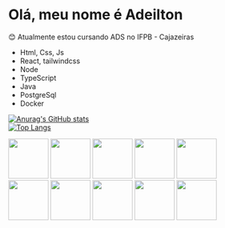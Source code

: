 
# Olá, meu nome é Adeilton 
 😊 Atualmente estou cursando ADS no IFPB - Cajazeiras
- Html, Css, Js
- React, tailwindcss
- Node
- TypeScript
- Java
- PostgreSql
- Docker
 <a href="https://github.com/AdeiltonPereiraAlves">

 ![Anurag's GitHub stats](https://github-readme-stats.vercel.app/api?username=AdeiltonPereiraAlves&show_icons=true&theme=radical)
 <br>
[![Top Langs](https://github-readme-stats.vercel.app/api/top-langs/?username=AdeiltonPereiraAlves&layout=compact)](https://github.com/anuraghazra/github-readme-stats)
<div style =" disply:flex; flex-direction: column; gap: 4;">
<div>
 <img src="https://cdn.jsdelivr.net/gh/devicons/devicon/icons/c/c-original.svg"  height ="80px" width= "80px"/>


<img src="https://cdn.jsdelivr.net/gh/devicons/devicon/icons/html5/html5-original-wordmark.svg"  height ="80px" width= "80px" />
  
  <img src="https://cdn.jsdelivr.net/gh/devicons/devicon/icons/css3/css3-original-wordmark.svg" height ="80px" width= "80px"  />
  
  
<img src="https://cdn.jsdelivr.net/gh/devicons/devicon/icons/javascript/javascript-original.svg" height ="80px" width= "80px" />

<img src = "https://logospng.org/download/react/logo-react-1024.png" heigth ="80px" width = "80px"/>
</div>
<div >
 <img src = "https://logospng.org/download/mysql/mysql-256.png" heigth ="80px" width = "80px"/>
<img src = "https://cdn.iconscout.com/icon/free/png-512/free-nodejs-1-226034.png?f=webp&w=256" heigth ="80px" width = "80px"/>
<img src = "https://cdn.worldvectorlogo.com/logos/typescript.svg" heigth ="80px" width = "80px"/>
<img src = "https://cdn.worldvectorlogo.com/logos/java-4.svg" heigth ="20px" width = "80px"/>
<img src = "https://uxwing.com/wp-content/themes/uxwing/download/brands-and-social-media/docker-icon.png)" heigth ="20px" width = "80px"/>
</div>
 



          
          
  </div>
          
          
          

